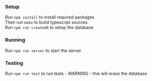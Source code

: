 ### Setup
Run `npm install` to install required packages  
Then run `make` to build typescript sources  
Run `npm run createdb` to setup the database  

### Running
Run `npm run server` to start the server  

### Testing
Run `npm run test` to run tests - WARNING - this will erase the database  

